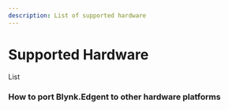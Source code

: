 ```yaml
---
description: List of supported hardware
---
```


# Supported Hardware

List

### How to port Blynk.Edgent to other hardware platforms

